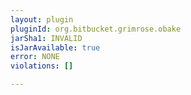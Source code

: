 ```yaml
---
layout: plugin
pluginId: org.bitbucket.grimrose.obake
jarSha1: INVALID
isJarAvailable: true
error: NONE
violations: []

---
```

